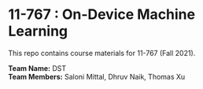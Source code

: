 # 11-767 : On-Device Machine Learning

This repo contains course materials for 11-767 (Fall 2021).

**Team Name:** DST  
**Team Members:** Saloni Mittal, Dhruv Naik, Thomas Xu